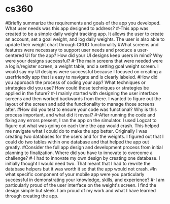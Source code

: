# cs360
#Briefly summarize the requirements and goals of the app you developed. What user needs was this app designed to address? 
#-This app was created to be a simple daily weight tracking app. It allows the user to create an account, set a goal weight, and log daily weights. The user is also able to update their weight chart through CRUD functionality
#What screens and features were necessary to support user needs and produce a user-centered UI for the app? How did your UI designs keep users in mind? Why were your designs successful?
#-The main screens that were needed were a login/register screen, a weight table, and a setting goal weight screen. I would say my UI designs were successful because I focused on creating a userfriendly app that is easy to navigate and is clearly labeled. 
#How did you approach the process of coding your app? What techniques or strategies did you use? How could those techniques or strategies be applied in the future?
#-I mainly started with designing the user interface screens and then worked backwards from there. I wanted to figure out the layout of the screen and add the functionality to manage those screens after. 
#How did you test to ensure your code was functional? Why is this process important, and what did it reveal?
#-After running the code and fixing any errors present, I ran the app on the simulator. I used Logcat to figure out what was going on each time the app would crash. This helped me navigate what I could do to make the app better. Originally I was creating two databases for the users and for the weights. I figured out that I could do two tables within one database and that helped the app out greatly. 
#Consider the full app design and development process from initial planning to finalization. Where did you have to innovate to overcome a challenge?
#-I had to innovate my own design by creating one database. I initially thought I would need two. That meant that I had to rewrite the database helpers but it was worth it so that the app would not crash. 
#In what specific component of your mobile app were you particularly successful in demonstrating your knowledge, skills, and experience?
#-I am particularly proud of the user interface on the weight's screen. I find the design simple but sleek. I am proud of my work and what I have learned through creating the app. 

